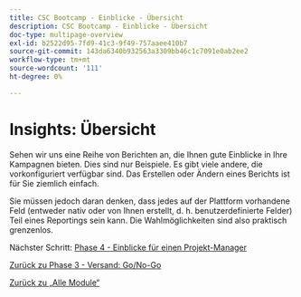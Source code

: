 ```yaml
---
title: CSC Bootcamp - Einblicke - Übersicht
description: CSC Bootcamp - Einblicke - Übersicht
doc-type: multipage-overview
exl-id: b2522d95-7fd9-41c3-9f49-757aaee410b7
source-git-commit: 143da6340b932563a3309bb46c1c7091e0ab2ee2
workflow-type: tm+mt
source-wordcount: '111'
ht-degree: 0%

---
```


# Insights: Übersicht

Sehen wir uns eine Reihe von Berichten an, die Ihnen gute Einblicke in Ihre Kampagnen bieten.  Dies sind nur Beispiele.  Es gibt viele andere, die vorkonfiguriert verfügbar sind. Das Erstellen oder Ändern eines Berichts ist für Sie ziemlich einfach.

Sie müssen jedoch daran denken, dass jedes auf der Plattform vorhandene Feld (entweder nativ oder von Ihnen erstellt, d. h. benutzerdefinierte Felder) Teil eines Reportings sein kann.  Die Wahlmöglichkeiten sind also praktisch grenzenlos.

Nächster Schritt: [Phase 4 - Einblicke für einen Projekt-Manager](./project-manager.md)

[Zurück zu Phase 3 - Versand: Go/No-Go](../delivery/go-nogo.md)

[Zurück zu „Alle Module“](../../overview.md)
